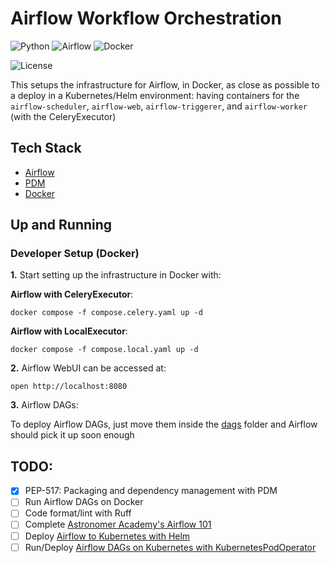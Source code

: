 # Airflow Workflow Orchestration

![Python](https://img.shields.io/badge/Python-3.12_|_3.11_|_3.10-4B8BBE.svg?style=flat&logo=python&logoColor=FFD43B&labelColor=306998)
![Airflow](https://img.shields.io/badge/Airflow-2.10-3772FF?style=flat&logo=apacheairflow&logoColor=white&labelColor=3772FF)
![Docker](https://img.shields.io/badge/Docker-329DEE?style=flat&logo=docker&logoColor=white&labelColor=329DEE)

![License](https://img.shields.io/badge/license-CC--BY--SA--4.0-31393F?style=flat&logo=creativecommons&logoColor=black&labelColor=white)

This setups the infrastructure for Airflow, in Docker, as close as possible to a deploy in a Kubernetes/Helm environment: having containers for the `airflow-scheduler`, `airflow-web`, `airflow-triggerer`, and `airflow-worker` (with the CeleryExecutor)


## Tech Stack
- [Airflow](https://airflow.apache.org/docs/apache-airflow/stable/start.html)
- [PDM](https://pdm-project.org/latest/usage/dependency/)
- [Docker](https://docs.docker.com/get-docker/)


## Up and Running

### Developer Setup (Docker)

**1.** Start setting up the infrastructure in Docker with:

**Airflow with CeleryExecutor**:
```shell
docker compose -f compose.celery.yaml up -d
```

**Airflow with LocalExecutor**:
```shell
docker compose -f compose.local.yaml up -d
```


**2.** Airflow WebUI can be accessed at:

```shell
open http://localhost:8080
```

**3.** Airflow DAGs:

To deploy Airflow DAGs, just move them inside the [dags](dags/) folder and Airflow should pick it up soon enough


## TODO:
- [x] PEP-517: Packaging and dependency management with PDM
- [ ] Run Airflow DAGs on Docker
- [ ] Code format/lint with Ruff
- [ ] Complete [Astronomer Academy's Airflow 101](https://academy.astronomer.io/path/airflow-101)
- [ ] Deploy [Airflow to Kubernetes with Helm](https://airflow.apache.org/docs/helm-chart/stable/index.html)
- [ ] Run/Deploy [Airflow DAGs on Kubernetes with KubernetesPodOperator](https://airflow.apache.org/docs/apache-airflow-providers-cncf-kubernetes/stable/operators.html)
